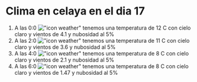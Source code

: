 # Clima en celaya en el dia 17

1. A las 0:0 !["icon weather"](http://openweathermap.org/img/w/02n.png) tenemos una temperatura de 12 C con cielo claro y  vientos de 4.1 y nubosidad al 5%
1. A las 2:0 !["icon weather"](http://openweathermap.org/img/w/02n.png) tenemos una temperatura de 11 C con cielo claro y  vientos de 3.6 y nubosidad al 5%
1. A las 4:0 !["icon weather"](http://openweathermap.org/img/w/02n.png) tenemos una temperatura de 8 C con cielo claro y  vientos de 2.1 y nubosidad al 5%
1. A las 6:0 !["icon weather"](http://openweathermap.org/img/w/02n.png) tenemos una temperatura de 8 C con cielo claro y  vientos de 1.47 y nubosidad al 5%
